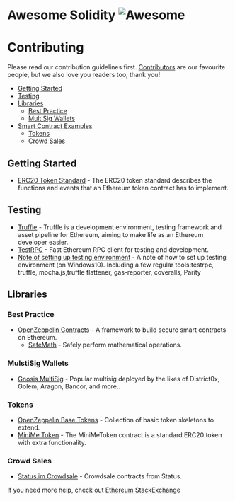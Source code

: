 # Awesome Solidity ![Awesome](https://raw.githubusercontent.com/BlockchainLabsNZ/awesome-solidity/master/banner.png)

# Contributing

Please read our contribution guidelines first. [Contributors](https://github.com/BlockchainLabsNZ/awesome-solidity/graphs/contributors) are our favourite people, but we also love you readers too, thank you!

- [Getting Started](#getting-started)
- [Testing](#testing)
- [Libraries](#libraries)
  - [Best Practice](#best-practice)
  - [MultiSig Wallets](#multisig-wallets)
- [Smart Contract Examples](#smart-contract-examples)
  - [Tokens](#tokens)
  - [Crowd Sales](#crowd-sales)

## Getting Started

- [ERC20 Token Standard](https://theethereum.wiki/w/index.php/ERC20_Token_Standard) - The ERC20 token standard describes the functions and events that an Ethereum token contract has to implement.

## Testing

- [Truffle](https://github.com/trufflesuite/truffle) - Truffle is a development environment, testing framework and asset pipeline for Ethereum, aiming to make life as an Ethereum developer easier.
- [TestRPC](https://github.com/ethereumjs/testrpc) - Fast Ethereum RPC client for testing and development.
- [Note of setting up testing environment](https://github.com/BlockchainLabsNZ/awesome-solidity/blob/master/Note_of_setting_up_testing_environment.md) - A note of how to set up testing environment (on Windows10). Including a few regular tools:testrpc, truffle, mocha.js,truffle flattener, gas-reporter, coveralls, Parity

## Libraries

### Best Practice

- [OpenZeppelin Contracts](https://github.com/OpenZeppelin/zeppelin-solidity) - A framework to build secure smart contracts on Ethereum.
  - [SafeMath](https://github.com/OpenZeppelin/zeppelin-solidity/blob/master/contracts/math/SafeMath.sol) - Safely perform mathematical operations.

### MulstiSig Wallets

- [Gnosis MultiSig](https://github.com/gnosis/MultiSigWallet) - Popular multisig deployed by the likes of District0x, Golem, Aragon, Bancor, and more..

### Tokens

- [OpenZeppelin Base Tokens](https://github.com/OpenZeppelin/zeppelin-solidity/tree/master/contracts/token) - Collection of basic token skeletons to extend.
- [MiniMe Token](https://github.com/Giveth/minime) - The MiniMeToken contract is a standard ERC20 token with extra functionality.

### Crowd Sales

- [Status.im Crowdsale](https://github.com/status-im/status-network-token/tree/master/contracts) - Crowdsale contracts from Status.

If you need more help, check out [Ethereum StackExchange](https://ethereum.stackexchange.com)
